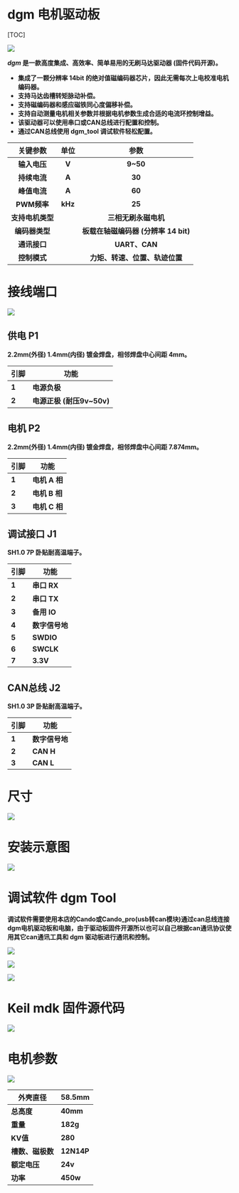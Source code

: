 # dgm 电机驱动板

[TOC]

**![](./Doc/img/1.jpg)**

***dgm* 是一款高度集成、高效率、简单易用的无刷马达驱动器 (固件代码开源)。**

- **集成了一颗分辨率 14bit 的绝对值磁编码器芯片，因此无需每次上电校准电机编码器。**
- **支持马达齿槽转矩脉动补偿。**
- **支持磁编码器和感应磁铁同心度偏移补偿。**
- **支持自动测量电机相关参数并根据电机参数生成合适的电流环控制增益。**
- **该驱动器可以使用串口或CAN总线进行配置和控制。**
- **通过CAN总线使用 dgm_tool 调试软件轻松配置。**

|   **关键参数**   | **单位** |               **参数**               |
| :--------------: | :------: | :----------------------------------: |
|   **输入电压**   |  **V**   |               **9~50**               |
|   **持续电流**   |  **A**   |                **30**                |
|   **峰值电流**   |  **A**   |                **60**                |
|   **PWM频率**    | **kHz**  |                **25**                |
| **支持电机类型** |          |         **三相无刷永磁电机**         |
|  **编码器类型**  |          | **板载在轴磁编码器 (分辨率 14 bit)** |
|   **通讯接口**   |          |            **UART、CAN**             |
|   **控制模式**   |          |    **力矩、转速、位置、轨迹位置**    |

# **接线端口**

**![](./Doc/img/2.jpg)**

## **供电 P1**

**2.2mm(外径) 1.4mm(内径) 镀金焊盘，相邻焊盘中心间距  4mm。**

| **引脚** | **功能**                  |
| -------- | ------------------------- |
| **1**    | **电源负极**              |
| **2**    | **电源正极 (耐压9v~50v)** |

## **电机 P2**

**2.2mm(外径) 1.4mm(内径) 镀金焊盘，相邻焊盘中心间距  7.874mm。**

| **引脚** | **功能**      |
| -------- | ------------- |
| **1**    | **电机 A 相** |
| **2**    | **电机 B 相** |
| **3**    | **电机 C 相** |

## **调试接口 J1**

**SH1.0 7P 卧贴耐高温端子。**

| **引脚** | **功能**       |
| -------- | -------------- |
| **1**    | **串口 RX**    |
| **2**    | **串口 TX**    |
| **3**    | **备用 IO**    |
| **4**    | **数字信号地** |
| **5**    | **SWDIO**      |
| **6**    | **SWCLK**      |
| **7**    | **3.3V**       |

## **CAN总线 J2**

**SH1.0 3P 卧贴耐高温端子。**

| **引脚** | **功能**       |
| -------- | -------------- |
| **1**    | **数字信号地** |
| **2**    | **CAN H**      |
| **3**    | **CAN L**      |

# **尺寸**

**![](./Doc/img/3.jpg)**

# **安装示意图**

**![](./Doc/img/8.jpg)**

# **调试软件 dgm Tool**

**调试软件需要使用本店的Cando或Cando_pro(usb转can模块)通过can总线连接 dgm电机驱动板和电脑，由于驱动板固件开源所以也可以自己根据can通讯协议使用其它can通讯工具和 dgm 驱动板进行通讯和控制。**

**![](./Doc/img/4.jpg)**

**![](./Doc/img/5.jpg)**

**![](./Doc/img/6.jpg)**

# **Keil mdk 固件源代码**

**![](./Doc/img/7.jpg)**

# 电机参数

![](./Doc/img/9.jpg)

| 外壳直径         | 58.5mm     |
| ---------------- | ---------- |
| **总高度**       | **40mm**   |
| **重量**         | **182g**   |
| **KV值**         | **280**    |
| **槽数、磁极数** | **12N14P** |
| **额定电压**     | **24v**    |
| **功率**         | **450w**   |